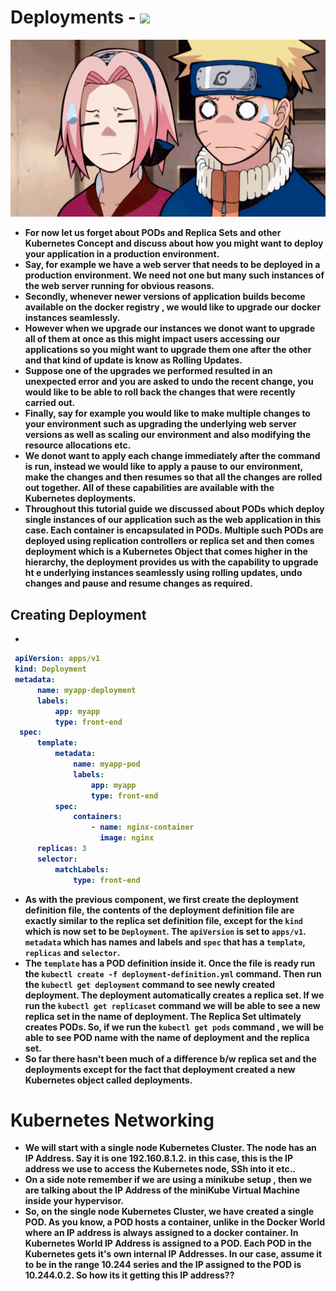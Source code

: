 <p align="justify">
<strong>

# Deployments - <img src="https://img.shields.io/badge/Kubernetes-326CE5?style=for-the-badge&logo=Kubernetes&logoColor=white">

<img src="https://github.com/amandewatnitrr/kubernetes-tutorial/blob/master/imgs/tumblr_85b9b86937506df32e63831251a8fab5_2532cbc5_1280.gif">

- For now let us forget about PODs and Replica Sets and other Kubernetes Concept and discuss about how you might want to deploy  your application  in a production environment.
- Say, for example we have a web server that needs to be deployed in a production environment. We need not one but many such instances of the web server running for obvious reasons.
- Secondly, whenever newer versions of application builds become available on the docker registry , we would like to upgrade our docker instances seamlessly.
- However when we upgrade our instances we donot want to upgrade all of them at once as this might impact users accessing our applications so you might want to upgrade them one after the other and that kind of update is know as Rolling Updates.
- Suppose one of the upgrades we performed resulted in an unexpected error and you are asked to undo the recent change, you would like to be able to roll back the changes that were recently carried out.
- Finally, say for example you would like to make multiple changes to your environment such as upgrading the underlying web server versions as well as scaling our environment and also modifying the resource allocations etc.
- We donot want to apply each change immediately after the command is run, instead we would like to apply a pause to our environment, make the changes and then resumes so that all the changes are rolled out together. All of these capabilities are available with the Kubernetes deployments.
- Throughout this tutorial guide we discussed about PODs which deploy single instances of our application such as the web application in this case. Each container is encapsulated in PODs. Multiple such PODs are deployed using replication controllers or replica set and then comes deployment which is a Kubernetes Object that comes higher in the hierarchy, the deployment provides us with the capability to upgrade ht e underlying instances seamlessly using rolling updates, undo changes and pause and resume changes as required.

## Creating Deployment

-

  ```YAML
   apiVersion: apps/v1
   kind: Deployment
   metadata:
        name: myapp-deployment
        labels:
            app: myapp
            type: front-end
    spec:
        template:
            metadata:
                name: myapp-pod
                labels:
                    app: myapp
                    type: front-end
            spec:
                containers:
                    - name: nginx-container
                      image: nginx
        replicas: 3
        selector:
            matchLabels:
                type: front-end

  ```

- As with the previous component, we first create the deployment definition file, the contents of the deployment definition file are exactly similar to the replica set definition file, except for the `kind` which is now set to be `Deployment`. The `apiVersion` is set to `apps/v1`. `metadata` which has names and labels and `spec` that has a `template`, `replicas` and `selector`.
- The `template` has a POD definition inside it. Once the file is ready run the `kubectl create -f deployment-definition.yml` command. Then run the `kubectl get deployment` command to see newly created deployment. The deployment automatically creates a replica set. If we run the `kubectl get replicaset` command we will be able to see a new replica set in the name of deployment. The Replica Set ultimately creates PODs. So, if we run the `kubectl get pods` command , we will be able to see POD name with the name of deployment and the replica set.
- So far there hasn't been much of a difference b/w replica set and the deployments except for the fact that deployment created a new Kubernetes object called deployments.

# Kubernetes Networking

- We will start with a single node Kubernetes Cluster. The node has an IP Address. Say it is one 192.160.8.1.2. in this case, this is the IP address we use to access the Kubernetes node, SSh into it etc..
- On a side note remember if we are using a minikube setup , then we are talking about the IP Address of the miniKube Virtual Machine inside your hypervisor.
- So, on the single node Kubernetes Cluster, we have created a single POD. As you know, a POD hosts a container, unlike in the Docker World where an IP address is always assigned to a docker container. In Kubernetes World IP Address is assigned to a POD. Each POD in the Kubernetes gets it's own internal IP Addresses. In our case, assume it to be in the range 10.244 series and the IP assigned to the POD is 10.244.0.2. So how its it getting this IP address??

</strong>
</p>
